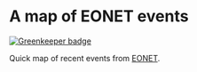 # A map of EONET events

[![Greenkeeper badge](https://badges.greenkeeper.io/tschaub/eonet.svg)](https://greenkeeper.io/)

Quick map of recent events from [EONET](http://eonet.sci.gsfc.nasa.gov/docs/v2).
